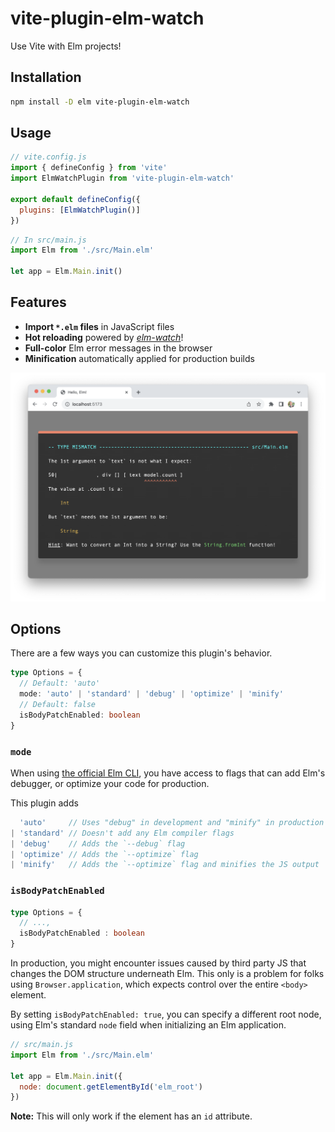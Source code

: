 # vite-plugin-elm-watch

Use Vite with Elm projects!

## Installation

```bash
npm install -D elm vite-plugin-elm-watch
```

## Usage

```js
// vite.config.js
import { defineConfig } from 'vite'
import ElmWatchPlugin from 'vite-plugin-elm-watch'

export default defineConfig({
  plugins: [ElmWatchPlugin()]
})
```

```js
// In src/main.js
import Elm from './src/Main.elm'

let app = Elm.Main.init()
```

## Features

- __Import `*.elm` files__ in JavaScript files
- __Hot reloading__ powered by [_elm-watch_](https://lydell.github.io/elm-watch/)!
- __Full-color__ Elm error messages in the browser
- __Minification__ automatically applied for production builds

![Full color Elm error overlay](./color_overlay_screenshot.png)


## Options

There are a few ways you can customize this plugin's behavior.

```ts
type Options = {
  // Default: 'auto'
  mode: 'auto' | 'standard' | 'debug' | 'optimize' | 'minify'
  // Default: false
  isBodyPatchEnabled: boolean
}
```

### `mode`

When using [the official Elm CLI](https://guide.elm-lang.org/install/elm.html), you have access to flags that 
can add Elm's debugger, or optimize your code for production.

This plugin adds 

```ts
  'auto'     // Uses "debug" in development and "minify" in production
| 'standard' // Doesn't add any Elm compiler flags
| 'debug'    // Adds the `--debug` flag
| 'optimize' // Adds the `--optimize` flag
| 'minify'   // Adds the `--optimize` flag and minifies the JS output
```


### `isBodyPatchEnabled`

```ts
type Options = {
  // ...,
  isBodyPatchEnabled : boolean
}
```

In production, you might encounter issues caused by third party JS that changes the DOM structure underneath Elm. This only is a problem for folks using `Browser.application`, which expects control over the entire `<body>` element.

By setting `isBodyPatchEnabled: true`, you can specify a different root node, using Elm's standard `node` field when initializing an Elm application.

```js
// src/main.js
import Elm from './src/Main.elm'

let app = Elm.Main.init({
  node: document.getElementById('elm_root')
})
```

__Note:__ This will only work if the element has an `id` attribute.


